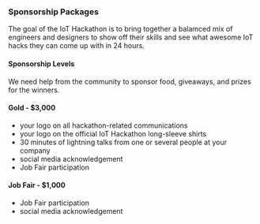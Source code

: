 ### Sponsorship Packages

The goal of the IoT Hackathon is to bring together a balamced mix of engineers and designers to show off their skills and see what awesome IoT hacks they can come up with in 24 hours. 

#### Sponsorship Levels

We need help from the community to sponsor food, giveaways, and prizes for the winners.

#### Gold - $3,000

- your logo on all hackathon-related communications
- your logo on the official IoT Hackathon long-sleeve shirts
- 30 minutes of lightning talks from one or several people at your company
- social media acknowledgement
- Job Fair participation

#### Job Fair - $1,000

- Job Fair participation
- social media acknowledgement
